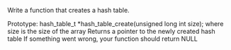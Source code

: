 Write a function that creates a hash table.

Prototype: hash_table_t \*hash_table_create(unsigned long int size);
where size is the size of the array
Returns a pointer to the newly created hash table
If something went wrong, your function should return NULL
